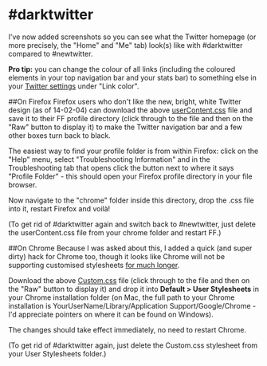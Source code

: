 # #darktwitter

I've now added screenshots so you can see what the Twitter homepage (or more precisely, the "Home" and "Me" tab) look(s) like with #darktwitter compared to #newtwitter.

**Pro tip:** you can change the colour of all links (including the coloured elements in your top navigation bar and your stats bar) to something else in your [Twitter settings](https://twitter.com/settings/design) under "Link color".


##On Firefox
Firefox users who don't like the new, bright, white Twitter design (as of 14-02-04) can download the above [userContent.css](userContent.css) file and save it to their FF profile directory (click through to the file and then on the "Raw" button to display it) to make the Twitter navigation bar and a few other boxes turn back to black.

The easiest way to find your profile folder is from within Firefox: click on the "Help" menu, select "Troubleshooting Information" and in the Troubleshooting tab that opens click the button next to where it says "Profile Folder" - this should open your Firefox profile directory in your file browser.

Now navigate to the "chrome" folder inside this directory, drop the .css file into it, restart Firefox and voilà!

(To get rid of #darktwitter again and switch back to #newtwitter, just delete the userContent.css file from your chrome folder and restart FF.)

##On Chrome
Because I was asked about this, I added a quick (and super dirty) hack for Chrome too, though it looks like Chrome will not be supporting customised stylesheets [for much longer](http://code.google.com/p/chromium/issues/detail?id=53596).

Download the above [Custom.css](Custom.css) file (click through to the file and then on the "Raw" button to display it) and drop it into **Default > User Stylesheets** in your Chrome installation folder (on Mac, the full path to your Chrome installation is YourUserName/Library/Application Support/Google/Chrome - I'd appreciate pointers on where it can be found on Windows).

The changes should take effect immediately, no need to restart Chrome.

(To get rid of #darktwitter again, just delete the Custom.css stylesheet from your User Stylesheets folder.)

